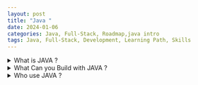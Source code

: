 ```yaml
---
layout: post
title: "Java "
date: 2024-01-06
categories: Java, Full-Stack, Roadmap,java intro
tags: Java, Full-Stack, Development, Learning Path, Skills
---
```



  

<details>
<summary> What is JAVA ?</summary>
<div>
<ul>
  <li>Object-Oriented Programming Language</li>
  <li>Created by James Gosling in 1995</li>
  <li>3 billion devices run java Programs</li>
  <li>Similer to c++ but Easier</li>
  <li>Very popular</li>
</ul>
</div>
</details>
<details>
<summary> What Can you Build with JAVA ?</summary>
<div>
<ul>
  <li>Mobile apps for android</li>
  <li>Desktop App using java Swing,Javafx</li>
  <li>Enterprise Applivations</li>
  <li>Games such as Minecraft</li>
  <li>Cloud based Applictions</li>
  <li>Web Applictions</li>

</ul>
</div>
</details>
<details>
<summary> Who use JAVA ?</summary>
<div>
<ul>
  <li>Big and Small Companies</li>
  <li>Very Popular Amongs Startups</li>

</ul>
</div>
</details>